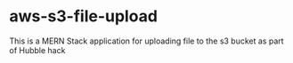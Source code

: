 # aws-s3-file-upload
This is a MERN Stack application for uploading file to the s3 bucket as part of Hubble hack
